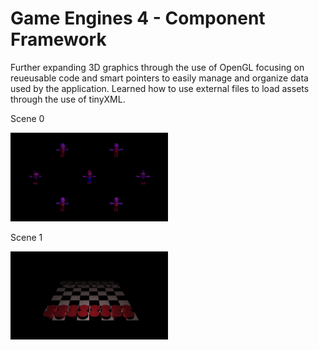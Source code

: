 <h1>Game Engines 4 - Component Framework</h1>

Further expanding 3D graphics through the use of OpenGL focusing on reueusable code and smart pointers to easily manage and organize data used by the application. Learned how to use external files to load assets through the use of tinyXML.



Scene 0

<img src="images/FINAL-ComponentFramework-Scene0.png" width="50%"></img> 



Scene 1

<img src="images/FINAL-ComponentFramework-Scene1.png" width="50%"></img> 



